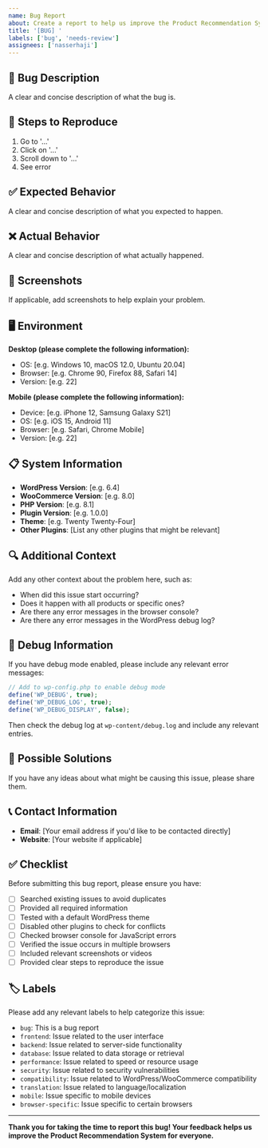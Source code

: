 ```yaml
---
name: Bug Report
about: Create a report to help us improve the Product Recommendation System
title: '[BUG] '
labels: ['bug', 'needs-review']
assignees: ['nasserhaji']
---
```


## 🐛 Bug Description

A clear and concise description of what the bug is.

## 🔄 Steps to Reproduce

1. Go to '...'
2. Click on '...'
3. Scroll down to '...'
4. See error

## ✅ Expected Behavior

A clear and concise description of what you expected to happen.

## ❌ Actual Behavior

A clear and concise description of what actually happened.

## 📸 Screenshots

If applicable, add screenshots to help explain your problem.

## 🖥️ Environment

**Desktop (please complete the following information):**
- OS: [e.g. Windows 10, macOS 12.0, Ubuntu 20.04]
- Browser: [e.g. Chrome 90, Firefox 88, Safari 14]
- Version: [e.g. 22]

**Mobile (please complete the following information):**
- Device: [e.g. iPhone 12, Samsung Galaxy S21]
- OS: [e.g. iOS 15, Android 11]
- Browser: [e.g. Safari, Chrome Mobile]
- Version: [e.g. 22]

## 📋 System Information

- **WordPress Version**: [e.g. 6.4]
- **WooCommerce Version**: [e.g. 8.0]
- **PHP Version**: [e.g. 8.1]
- **Plugin Version**: [e.g. 1.0.0]
- **Theme**: [e.g. Twenty Twenty-Four]
- **Other Plugins**: [List any other plugins that might be relevant]

## 🔍 Additional Context

Add any other context about the problem here, such as:
- When did this issue start occurring?
- Does it happen with all products or specific ones?
- Are there any error messages in the browser console?
- Are there any error messages in the WordPress debug log?

## 📝 Debug Information

If you have debug mode enabled, please include any relevant error messages:

```php
// Add to wp-config.php to enable debug mode
define('WP_DEBUG', true);
define('WP_DEBUG_LOG', true);
define('WP_DEBUG_DISPLAY', false);
```

Then check the debug log at `wp-content/debug.log` and include any relevant entries.

## 🔧 Possible Solutions

If you have any ideas about what might be causing this issue, please share them.

## 📞 Contact Information

- **Email**: [Your email address if you'd like to be contacted directly]
- **Website**: [Your website if applicable]

## ✅ Checklist

Before submitting this bug report, please ensure you have:

- [ ] Searched existing issues to avoid duplicates
- [ ] Provided all required information
- [ ] Tested with a default WordPress theme
- [ ] Disabled other plugins to check for conflicts
- [ ] Checked browser console for JavaScript errors
- [ ] Verified the issue occurs in multiple browsers
- [ ] Included relevant screenshots or videos
- [ ] Provided clear steps to reproduce the issue

## 🏷️ Labels

Please add any relevant labels to help categorize this issue:
- `bug`: This is a bug report
- `frontend`: Issue related to the user interface
- `backend`: Issue related to server-side functionality
- `database`: Issue related to data storage or retrieval
- `performance`: Issue related to speed or resource usage
- `security`: Issue related to security vulnerabilities
- `compatibility`: Issue related to WordPress/WooCommerce compatibility
- `translation`: Issue related to language/localization
- `mobile`: Issue specific to mobile devices
- `browser-specific`: Issue specific to certain browsers

---

**Thank you for taking the time to report this bug! Your feedback helps us improve the Product Recommendation System for everyone.** 